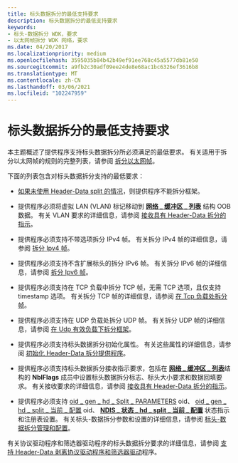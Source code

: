```yaml
---
title: 标头数据拆分的最低支持要求
description: 标头数据拆分的最低支持要求
keywords:
- 标头-数据拆分 WDK，要求
- 以太网帧拆分 WDK 网络，要求
ms.date: 04/20/2017
ms.localizationpriority: medium
ms.openlocfilehash: 3595035b84b42b49ef91ee768c45a5577db81e50
ms.sourcegitcommit: a9fb2c30adf09ee24de8e68ac1bc6326ef3616b8
ms.translationtype: MT
ms.contentlocale: zh-CN
ms.lasthandoff: 03/06/2021
ms.locfileid: "102247959"
---
```

# <a name="minimum-requirements-for-supporting-header-data-split"></a>标头数据拆分的最低支持要求





本主题概述了提供程序支持标头数据拆分所必须满足的最低要求。 有关适用于拆分以太网帧的规则的完整列表，请参阅 [拆分以太网帧](splitting-ethernet-frames.md)。

下面的列表包含对标头数据拆分支持的最低要求：

-   [如果未使用 Header-Data split 的情况](cases-where-header-data-split-is-not-used.md)，则提供程序不能拆分框架。

-   提供程序必须将虚拟 LAN (VLAN) 标记移动到 [**网络 \_ 缓冲区 \_ 列表**](/windows-hardware/drivers/ddi/nbl/ns-nbl-net_buffer_list) 结构 OOB 数据。 有关 VLAN 要求的详细信息，请参阅 [接收具有 Header-Data 拆分的指示](receive-indications-with-header-data-split.md)。

-   提供程序必须支持不带选项拆分 IPv4 帧。 有关拆分 IPv4 帧的详细信息，请参阅 [拆分 Ipv4 帧](splitting-ipv4-frames.md)。

-   提供程序必须支持不含扩展标头的拆分 IPv6 帧。 有关拆分 IPv6 帧的详细信息，请参阅 [拆分 Ipv6 帧](splitting-ipv6-frames.md)。

-   提供程序必须支持在 TCP 负载中拆分 TCP 帧，无需 TCP 选项，且仅支持 timestamp 选项。 有关拆分 TCP 帧的详细信息，请参阅 [在 Tcp 负载处拆分帧](splitting-frames-at-the-tcp-payload.md)。

-   提供程序必须支持在 UDP 负载处拆分 UDP 帧。 有关拆分 UDP 帧的详细信息，请参阅 [在 Udp 有效负载下拆分框架](splitting-frames-at-the-udp-payload.md)。

-   提供程序必须支持标头数据拆分初始化属性。 有关这些属性的详细信息，请参阅 [初始化 Header-Data 拆分提供程序](initializing-a-header-data-split-provider.md)。

-   提供程序必须支持标头数据拆分接收指示要求，包括在 [**网络 \_ 缓冲区 \_ 列表**](/windows-hardware/drivers/ddi/nbl/ns-nbl-net_buffer_list)结构的 **NblFlags** 成员中设置标头数据拆分标志、标头大小要求和数据回填要求。 有关接收要求的详细信息，请参阅 [接收具有 Header-Data 拆分的指示](receive-indications-with-header-data-split.md)。

-   提供程序必须支持 [oid \_ gen \_ hd \_ Split \_ PARAMETERS](./oid-gen-hd-split-parameters.md) oid、 [oid \_ gen \_ hd \_ split \_ 当前 \_ 配置](./oid-gen-hd-split-current-config.md) oid、 [**NDIS \_ 状态 \_ hd \_ split \_ 当前 \_ 配置**](./ndis-status-hd-split-current-config.md) 状态指示和注册表设置。 有关标头-数据拆分参数和设置的详细信息，请参阅 [标头-数据拆分管理和配置](setting-the-current-header-data-split-configuration.md)。

有关协议驱动程序和筛选器驱动程序的标头数据拆分要求的详细信息，请参阅 [支持 Header-Data 剥离协议驱动程序和筛选器驱动](supporting-header-data-split-in-protocol-driver-and-filter-drivers.md)程序。

 

